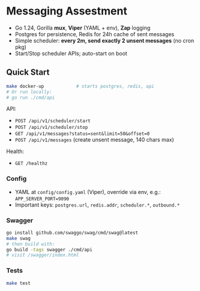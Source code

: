 # Messaging Assestment

- Go 1.24, Gorilla **mux**, **Viper** (YAML + env), **Zap** logging
- Postgres for persistence, Redis for 24h cache of sent messages
- Simple scheduler: **every 2m, send exactly 2 unsent messages** (no cron pkg)
- Start/Stop scheduler APIs; auto-start on boot

## Quick Start

```bash
make docker-up            # starts postgres, redis, api
# Or run locally:
# go run ./cmd/api
```

API:
- `POST /api/v1/scheduler/start`
- `POST /api/v1/scheduler/stop`
- `GET /api/v1/messages?status=sent&limit=50&offset=0`
- `POST /api/v1/messages` (create unsent message, 140 chars max)

Health:
- `GET /healthz`

### Config
- YAML at `config/config.yaml` (Viper), override via env, e.g.: `APP_SERVER_PORT=9090`
- Important keys: `postgres.url`, `redis.addr`, `scheduler.*`, `outbound.*`

### Swagger
```bash
go install github.com/swaggo/swag/cmd/swag@latest
make swag
# then build with:
go build -tags swagger ./cmd/api
# visit /swagger/index.html
```

### Tests
```bash
make test
```
